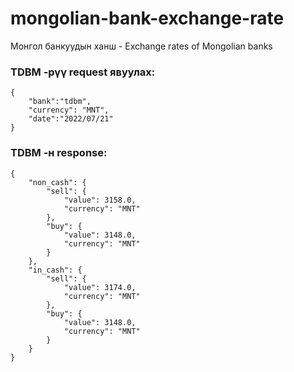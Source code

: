 # mongolian-bank-exchange-rate

Монгол банкуудын ханш - Exchange rates of Mongolian banks

### TDBM -рүү request явуулах:

```
{
    "bank":"tdbm",
    "currency": "MNT",
    "date":"2022/07/21"
}
```
### TDBM -н response:

```
{
    "non_cash": {
        "sell": {
            "value": 3158.0,
            "currency": "MNT"
        },
        "buy": {
            "value": 3148.0,
            "currency": "MNT"
        }
    },
    "in_cash": {
        "sell": {
            "value": 3174.0,
            "currency": "MNT"
        },
        "buy": {
            "value": 3148.0,
            "currency": "MNT"
        }
    }
}
```
